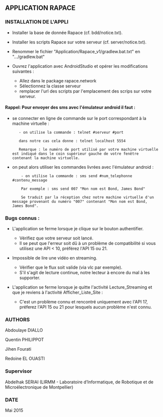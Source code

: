 ## APPLICATION RAPACE

###	INSTALLATION DE L'APPLI

* Installer la base de donnée Rapace (cf. bdd/notice.txt).

* Installer les scripts Rapace sur votre serveur (cf. server/notice.txt).

* Renommer le fichier "Application/Rapace_v1/gradlew.bat.txt" en ".../gradlew.bat"

* Ouvrez l'application avec AndroidStudio et opérer les modifications suivantes :

	- Allez dans le package rapace.network
	- Sélectionnez la classe serveur
	- remplacer l'url des scripts par l'emplacement des scrips sur votre serveur.


#### Rappel: Pour envoyer des sms avec l'émulateur android il faut :

* se connecter en ligne de commande sur le port correspondant à la machine virtuelle :

	     - on utilise la commande : telnet #serveur #port

         dans notre cas cela donne : telnet localhost 5554
         
		 Remarque : le numéro de port utilisé par votre machine virtuelle est indiqué dans le coin supérieur gauche de votre fenêtre contenant la machine virtuelle.

* on peut alors utiliser les commandes livrées avec l'émulateur android :

	      - on utilise la commande : sms send #num_telephonne #contenu_message

          Par exemple : sms send 007 "Mon nom est Bond, James Bond"

          Se traduit par la réception chez notre machine virtuelle d'un message provenant du numéro "007" contenant "Mon nom est Bond, James Bond".


### Bugs connus :

* L'application se ferme lorsque je clique sur le bouton authentifier.
  - Vérifiez que votre serveur soit lancé.
  - Il se peut que l'erreur soit dû à un problème de compatibilité si vous utilisez une API < 10, préférez l'API 15 ou 21.

* Impossible de lire une vidéo en streaming.
  - Vérifier que le flux soit valide (via vlc par exemple).
  - S'il s'agit de lecture continue, notre lecteur à encore du mal à les supporter.

* L'application se ferme lorsque je quitte l'activité Lecture_Streaming et que je reviens à l'activité Afficher_Liste_Site :
  - C'est un problème connu et rencontré uniquement avec l'API 17, préferez l'API 15 ou 21 pour lesquels aucun problème n'est connu.


### AUTHORS

Abdoulaye DIALLO

Quentin PHILIPPOT

Jihen Fourati

Redoine EL OUASTI


### Supervisor

Abdelhak SERIAI (LIRMM - Laboratoire d’Informatique, de Robotique et de Microélectronique de Montpellier)

### DATE
Mai 2015
